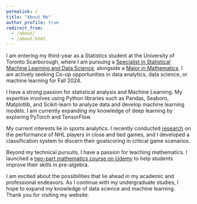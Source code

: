 ```yaml
---
permalink: /
title: "About Me"
author_profile: true
redirect_from: 
  - /about/
  - /about.html
---
```


I am entering my third-year as a Statistics student at the University of Toronto Scarborough, where I am pursuing a [Specialist in Statistical Machine Learning and Data Science](https://utsc.calendar.utoronto.ca/specialist-program-statistics-science), alongside a [Major in Mathematics](https://utsc.calendar.utoronto.ca/major-program-mathematics-science). I am actively seeking Co-op opportunities in data analytics, data science, or machine learning for Fall 2024.

I have a strong passion for statistical analysis and Machine Learning. My expertise involves using Python libraries such as Pandas, Seaborn, Matplotlib, and Scikit-learn to analyze data and develop machine learning models. I am currently expanding my knowledge of deep learning by exploring PyTorch and TensorFlow.

My current interests lie in sports analytics. I recently conducted [research](https://www.researchgate.net/publication/380347690_Analysis_of_NHL_Goalscoring_in_Critical_Situations) on the performance of NHL players in close and tied games, and I developed a classification system to discern their goalscoring in critical game scenarios.

Beyond my technical pursuits, I have a passion for teaching mathematics. I launched a [two-part mathematics course on Udemy](https://www.udemy.com/user/shakeel-jivraj/) to help students improve their skills in pre-algebra.

I am excited about the possibilities that lie ahead in my academic and professional endeavors. As I continue with my undergraduate studies, I hope to expand my knowledge of data science and machine learning. Thank you for visiting my website.


